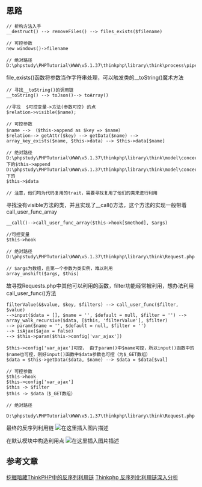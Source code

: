 ﻿## 思路
```
// 析构方法入手
__destruct() --> removeFiles() --> files_exists($filename)

// 可控参数
new windows()->filename

// 绝对路径
D:\phpstudy\PHPTutorial\WWW\v5.1.37\thinkphp\library\think\process\pipes\Windows.php
```

file_exists()函数将参数当作字符串处理，可以触发类的__toString()魔术方法
```
// 寻找__toString()的调用链
__toString() --> toJson()--> toArray()

//寻找  $可控变量->方法(参数可控) 的点
$relation->visible($name);
 
// 可控参数
$name --> （$this->append as $key => $name）
$relation--> getAttr($key) --> getData($name) --> array_key_exists($name, $this->data) --> $this->data[$name]
 
// 绝对路径
D:\phpstudy\PHPTutorial\WWW\v5.1.37\thinkphp\library\think\model\concern\Conversion.php
下的$this->append 
D:\phpstudy\PHPTutorial\WWW\v5.1.37\thinkphp\library\think\model\concern\Attribute.php
下的
$this->$data

// 注意，他们均为代码复用的trait，需要寻找复用了他们的类来进行利用
```

寻找没有visible方法的类，并且实现了__call()方法，这个方法的实现一般带着call_user_func_array

```
__call()-->call_user_func_array($this->hook[$method], $args)
 
//可控变量
$this->hook

// 绝对路径
D:\phpstudy\PHPTutorial\WWW\v5.1.37\thinkphp\library\think\Request.php

// $args为数组，且第一个参数为类实例，难以利用
array_unshift($args, $this)
```

故寻找Requests.php中其他可以利用的函数，filter功能经常被利用，想办法利用call_user_func()方法

```
filterValue(&$value, $key, $filters) --> call_user_func($filter, $value)
-->input($data = [], $name = '', $default = null, $filter = '') --> array_walk_recursive($data, [$this, 'filterValue'], $filter)  
--> param($name = '', $default = null, $filter = '') 
--> isAjax($ajax = false) 
--> $this->param($this->config['var_ajax'])
 
$this->config['var_ajax']可控， 由于param()中$name可控，所以input()函数中的$name也可控，刚好input()函数中$data参数也可控（为$_GET数组）
$data = $this->getData($data, $name) --> $data = $data[$val]
 
// 可控参数
$this->hook
$this->config['var_ajax']
$this -> $filter
$this -> $data（$_GET数组）
 
// 绝对路径
 D:\phpstudy\PHPTutorial\WWW\v5.1.37\thinkphp\library\think\Request.php
```

最终的反序列利用链
![在这里插入图片描述](https://img-blog.csdnimg.cn/2019092514002435.png?x-oss-process=image/watermark,type_ZmFuZ3poZW5naGVpdGk,shadow_10,text_aHR0cHM6Ly9ibG9nLmNzZG4ubmV0L3FxXzQxODA5ODk2,size_16,color_FFFFFF,t_70)

在默认模块中构造利用点
![在这里插入图片描述](https://img-blog.csdnimg.cn/20190925143232558.png?x-oss-process=image/watermark,type_ZmFuZ3poZW5naGVpdGk,shadow_10,text_aHR0cHM6Ly9ibG9nLmNzZG4ubmV0L3FxXzQxODA5ODk2,size_16,color_FFFFFF,t_70)
## 参考文章
[挖掘暗藏ThinkPHP中的反序列利用链](https://blog.riskivy.com/%E6%8C%96%E6%8E%98%E6%9A%97%E8%97%8Fthinkphp%E4%B8%AD%E7%9A%84%E5%8F%8D%E5%BA%8F%E5%88%97%E5%88%A9%E7%94%A8%E9%93%BE/)
[Thinkphp 反序列化利用链深入分析](https://paper.seebug.org/1040/)
